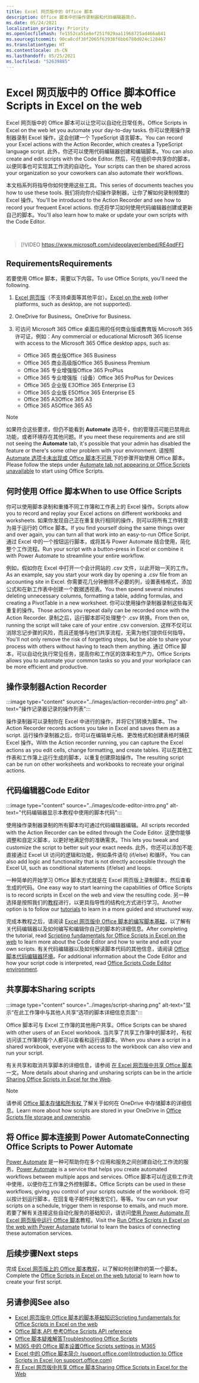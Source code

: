 ```yaml
---
title: Excel 网页版中的 Office 脚本
description: Office 脚本中的操作录制器和代码编辑器简介。
ms.date: 05/24/2021
localization_priority: Priority
ms.openlocfilehash: fe1552ca51e8ef251f029aa11968725ad466a841
ms.sourcegitcommit: 90ca8cdf30f2065f63938f6bb6780d024c128467
ms.translationtype: HT
ms.contentlocale: zh-CN
ms.lasthandoff: 05/25/2021
ms.locfileid: "52639885"
---
```

# <a name="office-scripts-in-excel-on-the-web"></a><span data-ttu-id="03925-103">Excel 网页版中的 Office 脚本</span><span class="sxs-lookup"><span data-stu-id="03925-103">Office Scripts in Excel on the web</span></span>

<span data-ttu-id="03925-104">Excel 网页版中的 Office 脚本可以让您可以自动化日常任务。</span><span class="sxs-lookup"><span data-stu-id="03925-104">Office Scripts in Excel on the web let you automate your day-to-day tasks.</span></span> <span data-ttu-id="03925-105">你可以使用操作录制器录制 Excel 操作，这会创建一个 TypeScript 语言脚本。</span><span class="sxs-lookup"><span data-stu-id="03925-105">You can record your Excel actions with the Action Recorder, which creates a TypeScript language script.</span></span> <span data-ttu-id="03925-106">此外，你还可以使用代码编辑器创建和编辑脚本。</span><span class="sxs-lookup"><span data-stu-id="03925-106">You can also create and edit scripts with the Code Editor.</span></span> <span data-ttu-id="03925-107">然后，可在组织中共享你的脚本，以便同事也可实现其工作流的自动化。</span><span class="sxs-lookup"><span data-stu-id="03925-107">Your scripts can then be shared across your organization so your coworkers can also automate their workflows.</span></span>

<span data-ttu-id="03925-108">本文档系列将指导你如何使用这些工具。</span><span class="sxs-lookup"><span data-stu-id="03925-108">This series of documents teaches you how to use these tools.</span></span> <span data-ttu-id="03925-109">我们将向你介绍操作录制器，让你了解如何录制频繁的 Excel 操作。</span><span class="sxs-lookup"><span data-stu-id="03925-109">You'll be introduced to the Action Recorder and see how to record your frequent Excel actions.</span></span> <span data-ttu-id="03925-110">你还将学习如何使用代码编辑器创建或更新自己的脚本。</span><span class="sxs-lookup"><span data-stu-id="03925-110">You'll also learn how to make or update your own scripts with the Code Editor.</span></span>

<br>

> [!VIDEO https://www.microsoft.com/videoplayer/embed/RE4qdFF]

## <a name="requirements"></a><span data-ttu-id="03925-111">Requirements</span><span class="sxs-lookup"><span data-stu-id="03925-111">Requirements</span></span>

<span data-ttu-id="03925-112">若要使用 Office 脚本，需要以下内容。</span><span class="sxs-lookup"><span data-stu-id="03925-112">To use Office Scripts, you'll need the following.</span></span>

1. <span data-ttu-id="03925-113">[Excel 网页版](https://www.office.com/launch/excel)（不支持桌面等其他平台）。</span><span class="sxs-lookup"><span data-stu-id="03925-113">[Excel on the web](https://www.office.com/launch/excel) (other platforms, such as desktop, are not supported).</span></span>
1. <span data-ttu-id="03925-114">OneDrive for Business。</span><span class="sxs-lookup"><span data-stu-id="03925-114">OneDrive for Business.</span></span>
1. <span data-ttu-id="03925-115">可访问 Microsoft 365 Office 桌面应用的任何商业版或教育版 Microsoft 365 许可证，例如：</span><span class="sxs-lookup"><span data-stu-id="03925-115">Any commercial or educational Microsoft 365 license with access to the Microsoft 365 Office desktop apps, such as:</span></span>

    - <span data-ttu-id="03925-116">Office 365 商业版</span><span class="sxs-lookup"><span data-stu-id="03925-116">Office 365 Business</span></span>
    - <span data-ttu-id="03925-117">Office 365 商业高级版</span><span class="sxs-lookup"><span data-stu-id="03925-117">Office 365 Business Premium</span></span>
    - <span data-ttu-id="03925-118">Office 365 专业增强版</span><span class="sxs-lookup"><span data-stu-id="03925-118">Office 365 ProPlus</span></span>
    - <span data-ttu-id="03925-119">Office 365 专业增强版（设备）</span><span class="sxs-lookup"><span data-stu-id="03925-119">Office 365 ProPlus for Devices</span></span>
    - <span data-ttu-id="03925-120">Office 365 企业版 E3</span><span class="sxs-lookup"><span data-stu-id="03925-120">Office 365 Enterprise E3</span></span>
    - <span data-ttu-id="03925-121">Office 365 企业版 E5</span><span class="sxs-lookup"><span data-stu-id="03925-121">Office 365 Enterprise E5</span></span>
    - <span data-ttu-id="03925-122">Office 365 A3</span><span class="sxs-lookup"><span data-stu-id="03925-122">Office 365 A3</span></span>
    - <span data-ttu-id="03925-123">Office 365 A5</span><span class="sxs-lookup"><span data-stu-id="03925-123">Office 365 A5</span></span>

> [!NOTE]
> <span data-ttu-id="03925-124">如果符合这些要求，但仍不能看到 **Automate** 选项卡，你的管理员可能已禁用此功能，或者环境存在其他问题。</span><span class="sxs-lookup"><span data-stu-id="03925-124">If you meet these requirements and are still not seeing the **Automate** tab, it's possible that your admin has disabled the feature or there's some other problem with your environment.</span></span> <span data-ttu-id="03925-125">请按照 [Automate 选项卡未出现或 Office 脚本不可用 ](../testing/troubleshooting.md#automate-tab-not-appearing-or-office-scripts-unavailable) 下的步骤开始使用 Office 脚本。</span><span class="sxs-lookup"><span data-stu-id="03925-125">Please follow the steps under [Automate tab not appearing or Office Scripts unavailable](../testing/troubleshooting.md#automate-tab-not-appearing-or-office-scripts-unavailable) to start using Office Scripts.</span></span>

## <a name="when-to-use-office-scripts"></a><span data-ttu-id="03925-126">何时使用 Office 脚本</span><span class="sxs-lookup"><span data-stu-id="03925-126">When to use Office Scripts</span></span>

<span data-ttu-id="03925-127">你可以使用脚本录制和重播不同工作簿和工作表上的 Excel 操作。</span><span class="sxs-lookup"><span data-stu-id="03925-127">Scripts allow you to record and replay your Excel actions on different workbooks and worksheets.</span></span> <span data-ttu-id="03925-128">如果你发现自己正在重复执行相同的操作，则可以将所有工作转变为易于运行的 Office 脚本。</span><span class="sxs-lookup"><span data-stu-id="03925-128">If you find yourself doing the same things over and over again, you can turn all that work into an easy-to-run Office Script.</span></span> <span data-ttu-id="03925-129">通过 Excel 中的一个按钮运行脚本，或将其与 Power Automate 结合使用，简化整个工作流程。</span><span class="sxs-lookup"><span data-stu-id="03925-129">Run your script with a button-press in Excel or combine it with Power Automate to streamline your entire workflow.</span></span>

<span data-ttu-id="03925-130">例如，假如你在 Excel 中打开一个会计网站的 .csv 文件，以此开始一天的工作。</span><span class="sxs-lookup"><span data-stu-id="03925-130">As an example, say you start your work day by opening a .csv file from an accounting site in Excel.</span></span> <span data-ttu-id="03925-131">你需要花几分钟删除不必要的列，设置表格格式，添加公式和在新工作表中创建一个数据透视表。</span><span class="sxs-lookup"><span data-stu-id="03925-131">You then spend several minutes deleting unnecessary columns, formatting a table, adding formulas, and creating a PivotTable in a new worksheet.</span></span> <span data-ttu-id="03925-132">你可以使用操作录制器录制这些每天重复的操作。</span><span class="sxs-lookup"><span data-stu-id="03925-132">Those actions you repeat daily can be recorded once with the Action Recorder.</span></span> <span data-ttu-id="03925-133">录制之后，运行脚本即可处理整个 .csv 转换。</span><span class="sxs-lookup"><span data-stu-id="03925-133">From then on, running the script will take care of your entire .csv conversion.</span></span> <span data-ttu-id="03925-134">这样不仅可以消除忘记步骤的风险，而且还能够与他们共享流程，无需为他们提供任何指导。</span><span class="sxs-lookup"><span data-stu-id="03925-134">You'll not only remove the risk of forgetting steps, but be able to share your process with others without having to teach them anything.</span></span> <span data-ttu-id="03925-135">通过 Office 脚本，可以自动化执行常见任务，提高你和工作区的效率和生产力。</span><span class="sxs-lookup"><span data-stu-id="03925-135">Office Scripts allows you to automate your common tasks so you and your workplace can be more efficient and productive.</span></span>

## <a name="action-recorder"></a><span data-ttu-id="03925-136">操作录制器</span><span class="sxs-lookup"><span data-stu-id="03925-136">Action Recorder</span></span>

:::image type="content" source="../images/action-recorder-intro.png" alt-text="操作记录器记录的操作列表":::

<span data-ttu-id="03925-138">操作录制器可以录制你在 Excel 中进行的操作，并将它们转换为脚本。</span><span class="sxs-lookup"><span data-stu-id="03925-138">The Action Recorder records actions you take in Excel and saves them as a script.</span></span> <span data-ttu-id="03925-139">运行操作录制器之后，你可以在编辑单元格、更改格式和创建表格时捕获 Excel 操作。</span><span class="sxs-lookup"><span data-stu-id="03925-139">With the Action recorder running, you can capture the Excel actions as you edit cells, change formatting, and create tables.</span></span> <span data-ttu-id="03925-140">可以在其他工作表和工作簿上运行生成的脚本，以重复创建原始操作。</span><span class="sxs-lookup"><span data-stu-id="03925-140">The resulting script can be run on other worksheets and workbooks to recreate your original actions.</span></span>

## <a name="code-editor"></a><span data-ttu-id="03925-141">代码编辑器</span><span class="sxs-lookup"><span data-stu-id="03925-141">Code Editor</span></span>

:::image type="content" source="../images/code-editor-intro.png" alt-text="代码编辑器显示本教程中使用的脚本代码":::

<span data-ttu-id="03925-143">使用操作录制器录制的所有脚本均可通过代码编辑器编辑。</span><span class="sxs-lookup"><span data-stu-id="03925-143">All scripts recorded with the Action Recorder can be edited through the Code Editor.</span></span> <span data-ttu-id="03925-144">这使你能够调整和自定义脚本，以更好地满足你的准确需求。</span><span class="sxs-lookup"><span data-stu-id="03925-144">This lets you tweak and customize the script to better suit your exact needs.</span></span> <span data-ttu-id="03925-145">此外，你还可以添加不能直接通过 Excel UI 访问的逻辑和功能，例如条件语句 (if/else) 和循环。</span><span class="sxs-lookup"><span data-stu-id="03925-145">You can also add logic and functionality that is not directly accessible through the Excel UI, such as conditional statements (if/else) and loops.</span></span>

<span data-ttu-id="03925-146">一种简单的开始学习 Office 脚本方式就是在 Excel 网页版上录制脚本，然后查看生成的代码。</span><span class="sxs-lookup"><span data-stu-id="03925-146">One easy way to start learning the capabilities of Office Scripts is to record scripts in Excel on the web and view the resulting code.</span></span> <span data-ttu-id="03925-147">另一种选择是按照我们的[教程](../tutorials/excel-tutorial.md)进行，以更具指导性的结构化方式进行学习。</span><span class="sxs-lookup"><span data-stu-id="03925-147">Another option is to follow our [tutorials](../tutorials/excel-tutorial.md) to learn in a more guided and structured way.</span></span>

<span data-ttu-id="03925-148">完成本教程之后，请阅读 [Excel 网页版中 Office 脚本的编写脚本基础](../develop/scripting-fundamentals.md)，以了解有关代码编辑器以及如何编写和编辑你自己的脚本的详细信息。</span><span class="sxs-lookup"><span data-stu-id="03925-148">After completing the tutorial, read [Scripting fundamentals for Office Scripts in Excel on the web](../develop/scripting-fundamentals.md) to learn more about the Code Editor and how to write and edit your own scripts.</span></span> <span data-ttu-id="03925-149">有关代码编辑器以及如何解读脚本代码的其他信息，请阅读 [Office 脚本代码编辑器环境](code-editor-environment.md)。</span><span class="sxs-lookup"><span data-stu-id="03925-149">For additional information about the Code Editor and how your script code is interpreted, read [Office Scripts Code Editor environment](code-editor-environment.md).</span></span>

## <a name="sharing-scripts"></a><span data-ttu-id="03925-150">共享脚本</span><span class="sxs-lookup"><span data-stu-id="03925-150">Sharing scripts</span></span>

:::image type="content" source="../images/script-sharing.png" alt-text="显示“在此工作簿中与其他人共享”选项的脚本详细信息页面":::

<span data-ttu-id="03925-152">Office 脚本可与 Excel 工作簿的其他用户共享。</span><span class="sxs-lookup"><span data-stu-id="03925-152">Office Scripts can be shared with other users of an Excel workbook.</span></span> <span data-ttu-id="03925-153">当共享了共享工作簿中的脚本时，有权访问该工作簿的每个人都可以查看和运行该脚本。</span><span class="sxs-lookup"><span data-stu-id="03925-153">When you share a script in a shared workbook, everyone with access to the workbook can also view and run your script.</span></span>

<span data-ttu-id="03925-154">有关共享和取消共享脚本的详细信息，请参阅 [ 在 Excel 网页版中共享 Office 脚本 ](https://support.microsoft.com/office/sharing-office-scripts-in-excel-for-the-web-226eddbc-3a44-4540-acfe-fccda3d1122b) 一文。</span><span class="sxs-lookup"><span data-stu-id="03925-154">More details about sharing and unsharing scripts can be in the article [Sharing Office Scripts in Excel for the Web](https://support.microsoft.com/office/sharing-office-scripts-in-excel-for-the-web-226eddbc-3a44-4540-acfe-fccda3d1122b).</span></span>

> [!NOTE]
> <span data-ttu-id="03925-155">请参阅 [ Office 脚本存储和所有权 ](script-storage.md) 了解关于如何在 OneDrive 中存储脚本的详细信息。</span><span class="sxs-lookup"><span data-stu-id="03925-155">Learn more about how scripts are stored in your OneDrive in [Office Scripts file storage and ownership](script-storage.md).</span></span>

## <a name="connecting-office-scripts-to-power-automate"></a><span data-ttu-id="03925-156">将 Office 脚本连接到 Power Automate</span><span class="sxs-lookup"><span data-stu-id="03925-156">Connecting Office Scripts to Power Automate</span></span>

<span data-ttu-id="03925-157">[Power Automate](https://flow.microsoft.com/) 是一种可帮助你在多个应用和服务之间创建自动化工作流的服务。</span><span class="sxs-lookup"><span data-stu-id="03925-157">[Power Automate](https://flow.microsoft.com/) is a service that helps you create automated workflows between multiple apps and services.</span></span> <span data-ttu-id="03925-158">Office 脚本可以在这些工作流中使用，以便你在工作簿之外控制脚本。</span><span class="sxs-lookup"><span data-stu-id="03925-158">Office Scripts can be used in these workflows, giving you control of your scripts outside of the workbook.</span></span> <span data-ttu-id="03925-159">你可以按计划运行脚本，在回复电子邮件时触发它们，等等。</span><span class="sxs-lookup"><span data-stu-id="03925-159">You can run your scripts on a schedule, trigger them in response to emails, and much more.</span></span> <span data-ttu-id="03925-160">若要了解有关连接这些自动化服务的基础知识，请访问[使用 Power Automate 在 Excel 网页版中运行 Office 脚本](../tutorials/excel-power-automate-manual.md)教程。</span><span class="sxs-lookup"><span data-stu-id="03925-160">Visit the [Run Office Scripts in Excel on the web with Power Automate](../tutorials/excel-power-automate-manual.md) tutorial to learn the basics of connecting these automation services.</span></span>

## <a name="next-steps"></a><span data-ttu-id="03925-161">后续步骤</span><span class="sxs-lookup"><span data-stu-id="03925-161">Next steps</span></span>

<span data-ttu-id="03925-162">完成 [Excel 网页版上的 Office 脚本教程](../tutorials/excel-tutorial.md)，以了解如何创建你的第一个脚本。</span><span class="sxs-lookup"><span data-stu-id="03925-162">Complete the [Office Scripts in Excel on the web tutorial](../tutorials/excel-tutorial.md) to learn how to create your first script.</span></span>

## <a name="see-also"></a><span data-ttu-id="03925-163">另请参阅</span><span class="sxs-lookup"><span data-stu-id="03925-163">See also</span></span>

- [<span data-ttu-id="03925-164">Excel 网页版中 Office 脚本的脚本基础知识</span><span class="sxs-lookup"><span data-stu-id="03925-164">Scripting fundamentals for Office Scripts in Excel on the web</span></span>](../develop/scripting-fundamentals.md)
- [<span data-ttu-id="03925-165">Office 脚本 API 参考</span><span class="sxs-lookup"><span data-stu-id="03925-165">Office Scripts API reference</span></span>](/javascript/api/office-scripts/overview)
- [<span data-ttu-id="03925-166">Office 脚本疑难解答</span><span class="sxs-lookup"><span data-stu-id="03925-166">Troubleshooting Office Scripts</span></span>](../testing/troubleshooting.md)
- [<span data-ttu-id="03925-167">M365 中的 Office 脚本设置</span><span class="sxs-lookup"><span data-stu-id="03925-167">Office Scripts settings in M365</span></span>](https://support.office.com/article/office-scripts-settings-in-m365-19d3c51a-6ca2-40ab-978d-60fa49554dcf)
- [<span data-ttu-id="03925-168">Excel 中的 Office 脚本简介 (support.office.com)</span><span class="sxs-lookup"><span data-stu-id="03925-168">Introduction to Office Scripts in Excel (on support.office.com)</span></span>](https://support.office.com/article/introduction-to-office-scripts-in-excel-9fbe283d-adb8-4f13-a75b-a81c6baf163a)
- [<span data-ttu-id="03925-169">在 Excel 网页版中共享 Office 脚本</span><span class="sxs-lookup"><span data-stu-id="03925-169">Sharing Office Scripts in Excel for the Web</span></span>](https://support.microsoft.com/office/sharing-office-scripts-in-excel-for-the-web-226eddbc-3a44-4540-acfe-fccda3d1122b)
